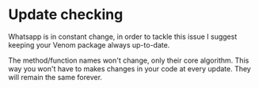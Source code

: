 ﻿# Update checking

Whatsapp is in constant change, in order to tackle this issue I suggest keeping your Venom package always up-to-date.

The method/function names won't change, only their core algorithm. This way you won't have to makes changes in your code at every update. They will remain the same forever.
